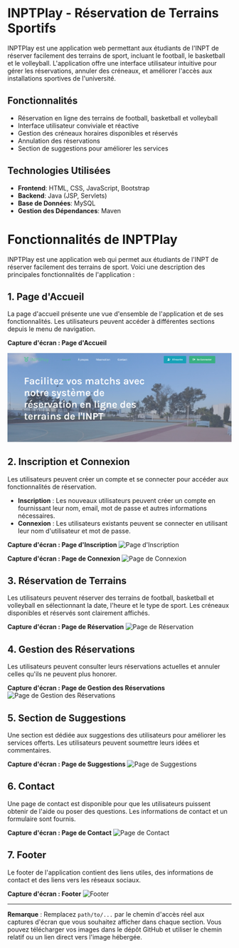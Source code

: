 # INPTPlay - Réservation de Terrains Sportifs

INPTPlay est une application web permettant aux étudiants de l'INPT de réserver facilement des terrains de sport, incluant le football, le basketball et le volleyball. L'application offre une interface utilisateur intuitive pour gérer les réservations, annuler des créneaux, et améliorer l'accès aux installations sportives de l'université.

## Fonctionnalités

- Réservation en ligne des terrains de football, basketball et volleyball
- Interface utilisateur conviviale et réactive
- Gestion des créneaux horaires disponibles et réservés
- Annulation des réservations
- Section de suggestions pour améliorer les services

## Technologies Utilisées

- **Frontend**: HTML, CSS, JavaScript, Bootstrap
- **Backend**: Java (JSP, Servlets)
- **Base de Données**: MySQL
- **Gestion des Dépendances**: Maven

# Fonctionnalités de INPTPlay

INPTPlay est une application web qui permet aux étudiants de l'INPT de réserver facilement des terrains de sport. Voici une description des principales fonctionnalités de l'application :

## 1. Page d'Accueil

La page d'accueil présente une vue d'ensemble de l'application et de ses fonctionnalités. Les utilisateurs peuvent accéder à différentes sections depuis le menu de navigation.

**Capture d'écran : Page d'Accueil**

![Page d'Accueil](INPTPLAY_screen/0_Acceuil.png)

## 2. Inscription et Connexion

Les utilisateurs peuvent créer un compte et se connecter pour accéder aux fonctionnalités de réservation.

- **Inscription** : Les nouveaux utilisateurs peuvent créer un compte en fournissant leur nom, email, mot de passe et autres informations nécessaires.
- **Connexion** : Les utilisateurs existants peuvent se connecter en utilisant leur nom d'utilisateur et mot de passe.

**Capture d'écran : Page d'Inscription**
![Page d'Inscription](path/to/inscription.png)

**Capture d'écran : Page de Connexion**
![Page de Connexion](path/to/connexion.png)

## 3. Réservation de Terrains

Les utilisateurs peuvent réserver des terrains de football, basketball et volleyball en sélectionnant la date, l'heure et le type de sport. Les créneaux disponibles et réservés sont clairement affichés.

**Capture d'écran : Page de Réservation**
![Page de Réservation](path/to/reservation.png)

## 4. Gestion des Réservations

Les utilisateurs peuvent consulter leurs réservations actuelles et annuler celles qu'ils ne peuvent plus honorer.

**Capture d'écran : Page de Gestion des Réservations**
![Page de Gestion des Réservations](path/to/gestion_reservations.png)

## 5. Section de Suggestions

Une section est dédiée aux suggestions des utilisateurs pour améliorer les services offerts. Les utilisateurs peuvent soumettre leurs idées et commentaires.

**Capture d'écran : Page de Suggestions**
![Page de Suggestions](path/to/suggestions.png)

## 6. Contact

Une page de contact est disponible pour que les utilisateurs puissent obtenir de l'aide ou poser des questions. Les informations de contact et un formulaire sont fournis.

**Capture d'écran : Page de Contact**
![Page de Contact](path/to/contact.png)

## 7. Footer

Le footer de l'application contient des liens utiles, des informations de contact et des liens vers les réseaux sociaux.

**Capture d'écran : Footer**
![Footer](path/to/footer.png)

---

**Remarque** : Remplacez `path/to/...` par le chemin d'accès réel aux captures d'écran que vous souhaitez afficher dans chaque section. Vous pouvez télécharger vos images dans le dépôt GitHub et utiliser le chemin relatif ou un lien direct vers l'image hébergée.

